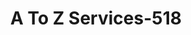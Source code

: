 ---
f_zip-code: 32751
f_state-code: FL
title: A To Z Services-518
f_phone: 407-622-6803
f_city-only: Maitland
f_address: 429 East Kennedy Boulevard Maitland
f_location-unique-id: '518'
slug: a-to-z-services-518
updated-on: '2024-05-30T13:46:58.046Z'
created-on: '2024-05-30T13:36:59.803Z'
published-on: '2024-05-30T13:54:32.469Z'
f_city-state: cms/city/maitland-fl.md
f_company: cms/company/a-to-z-services.md
f_state: cms/state/florida.md
layout: '[payday-loan].html'
tags: payday-loan
---